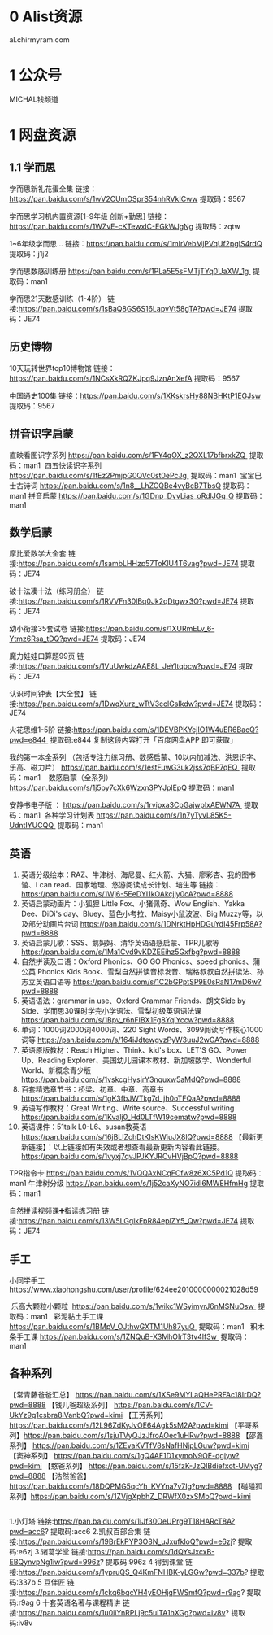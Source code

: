 # 0 Alist资源

al.chirmyram.com

# 1 公众号

MICHAL钱频道



# 1 网盘资源

## 1.1 学而思

学而思新礼花蛋全集
链接：https://pan.baidu.com/s/1wV2CUmOSprS54nhRVkICww 
提取码：9567 

学而思学习机内置资源[1-9年级 创新+勤思] 
链接：https://pan.baidu.com/s/1WZvE-cKTewxIC-EGkWJgNg 
提取码：zqtw 

1~6年级学而思...
链接：https://pan.baidu.com/s/1mIrVebMjPVqUf2pgIS4rdQ 
提取码：j1j2 

学而思数感训练册
https://pan.baidu.com/s/1PLa5E5sFMTjTYq0UaXW_1g 
提取码：man1 

学而思21天数感训练（1-4阶）
链接:https://pan.baidu.com/s/1sBaQ8GS6S16LapvVt58gTA?pwd=JE74 提取码：JE74

## 历史博物
10天玩转世界top10博物馆
链接：https://pan.baidu.com/s/1NCsXkRQZKJpq9JznAnXefA 
提取码：9567 

中国通史100集
链接：https://pan.baidu.com/s/1XKskrsHy88NBHKtP1EGJsw 
提取码：9567 

## 拼音识字启蒙

直映看图识字系列
https://pan.baidu.com/s/1FY4qOX_z2QXL17bfbrxkZQ 
提取码：man1 
四五快读识字系列
https://pan.baidu.com/s/1tEz2PmjpG0QVc0st0ePcJg 
提取码：man1 
宝宝巴士古诗词
https://pan.baidu.com/s/1n8__LhZCQBe4vyBcB7TbsQ 
提取码：man1 
拼音启蒙
https://pan.baidu.com/s/1GDnp_DvvLias_oRdlJGq_Q 
提取码：man1 

## 数学启蒙

摩比爱数学大全套
链接:https://pan.baidu.com/s/1sambLHHzp57ToKlU4T6vag?pwd=JE74 提取码：JE74

破十法凑十法（练习册全）
链接:https://pan.baidu.com/s/1RVVFn30lBq0Jk2qDtgwx3Q?pwd=JE74 提取码：JE74

幼小衔接35套试卷
链接:https://pan.baidu.com/s/1XURmELv_6-Ytmz6Rsa_tDQ?pwd=JE74 提取码：JE74

魔力娃娃口算题99页
链接:https://pan.baidu.com/s/1VuUwkdzAAE8L_JeYltqbcw?pwd=JE74 提取码：JE74 

认识时间钟表【大全套】
链接:https://pan.baidu.com/s/1DwqXurz_wTtV3cclGsIkdw?pwd=JE74 提取码：JE74 

火花思维1-5阶
链接:https://pan.baidu.com/s/1DEVBPKYcjIO1W4uER6BacQ?pwd=e844 
提取码:e844
复制这段内容打开「百度网盘APP 即可获取」

我的第一本全系列 （包括专注力练习册、数感启蒙、10以内加减法、洪恩识字、乐高、磁力片）
https://pan.baidu.com/s/1estFuwG3uk2jss7qBP7qEQ 
提取码：man1 
 
 数感启蒙（全系列）
https://pan.baidu.com/s/1j5py7cXk6Wzxn3PYJplEpQ 
提取码：man1 



安静书电子版 ：
https://pan.baidu.com/s/1rvipxa3CpGajwplxAEWN7A 
提取码：man1
 各种学习计划表
https://pan.baidu.com/s/1n7yTyvL85K5-UdntIYUCQQ 
提取码：man1


## 英语
1. 英语分级绘本：RAZ、牛津树、海尼曼、红火箭、大猫、廖彩杏、我的图书馆、I can read、国家地理、悠游阅读成长计划、培生等
链接：https://pan.baidu.com/s/1Wj6-5EeDYI1kOAkcjjy0cA?pwd=8888 
2. 英语启蒙动画片：小狐狸 Little Fox、小猪佩奇、Wow English、Yakka Dee、DiDi's day、Bluey、蓝色小考拉、Maisy小鼠波波、Big Muzzy等，以及部分动画片台词
https://pan.baidu.com/s/1DNrktHpHDGuYdI45Frp58A?pwd=8888 
3. 英语启蒙儿歌：SSS、鹅妈妈、清华英语语感启蒙、TPR儿歌等
https://pan.baidu.com/s/1Ma1Cvd9vKDZEEihz5Gxfbg?pwd=8888 
4. 自然拼读及口语：Oxford Phonics、GO GO Phonics、speed phonics、蒲公英 Phonics Kids Book、雪梨自然拼读音标发音、瑞格叔叔自然拼读法、孙志立英语口语等
https://pan.baidu.com/s/1C2bGPptSP9E0sRaN17mD6w?pwd=8888 
5. 英语语法：grammar in use、Oxford Grammar Friends、朗文Side by Side、学而思30课时学完小学语法、雪梨初级英语语法课
https://pan.baidu.com/s/1Bpv_r6nFIBX1Fg8YqlYccw?pwd=8888 
6. 单词：1000词2000词4000词、220 Sight Words、3099阅读写作核心1000词等
https://pan.baidu.com/s/164iJdtewgvzPyW3uuJ2wGA?pwd=8888 
7. 英语原版教材：Reach Higher、Think、kid's box、LET'S GO、Power Up、Reading Explorer、美国幼儿园课本教材、新加坡数学、Wonderful World、新概念青少版
https://pan.baidu.com/s/1vskcgHysjrY3nquxw5aMdQ?pwd=8888 
8. 百套精选章节书：桥梁、初章、中章、高章书
https://pan.baidu.com/s/1gK3fbJWTkg7d_jh0oTFQaA?pwd=8888 
9. 英语写作教材：Great Writing、Write source、Successful writing
https://pan.baidu.com/s/1Kvalj0_Hd0LTfW19cematw?pwd=8888 
10. 英语课件：51talk L0-L6、susan教英语
https://pan.baidu.com/s/16jBLIZchDtKIsKWiuJX8lQ?pwd=8888 
【最新更新链接】：以上链接如有失效或者想查看最新更新内容看此链接。
https://pan.baidu.com/s/1vyxj7qvJPJKYJRCvHVjBpQ?pwd=8888 


TPR指令卡
https://pan.baidu.com/s/1VQQAxNCqFCfw8z6XC5Pd1Q 
提取码：man1 
 牛津树分级
https://pan.baidu.com/s/1j52caXyNO7idI6MWEHfmHg 
提取码：man1 


自然拼读视频课➕指读练习册
链接:https://pan.baidu.com/s/13W5LGglkFpR84eplZY5_Qw?pwd=JE74 提取码：JE74


## 手工
小同学手工
https://www.xiaohongshu.com/user/profile/624ee2010000000021028d59

 乐高大颗粒小颗粒 
https://pan.baidu.com/s/1wikc1WSyimyrJ6nMSNuOsw 
提取码：man1 
 彩泥黏土手工课
https://pan.baidu.com/s/1BMpV_OJthwGXTM1Uh87yuQ 
提取码：man1 
 积木条手工课
https://pan.baidu.com/s/1ZNQuB-X3MhOIrT3tv4lf3w 
提取码：man1 


## 各种系列
【常青藤爸爸汇总】 https://pan.baidu.com/s/1XSe9MYLaQHePRFAc18IrDQ?pwd=8888 
【钱儿爸超级系列】 https://pan.baidu.com/s/1CV-UkYz9g1csbra8lVanbQ?pwd=kimi 
【王芳系列】 https://pan.baidu.com/s/12L96ZdKyJvOE64Agk5sM2A?pwd=kimi 
【平哥系列】https://pan.baidu.com/s/1sjuTVyQJzJfroAOec1uHRw?pwd=8888
【邵鑫系列】 https://pan.baidu.com/s/1ZEvaKVTfV8sNafHNjpLGuw?pwd=kimi 
【窦神系列】 https://pan.baidu.com/s/1gQ4AF1D1xymoN9OE-dgiyw?pwd=kimi 
【憨爸系列】 https://pan.baidu.com/s/15fzK-JzQIBdiefxot-UMyg?pwd=8888 
【浩然爸爸】 https://pan.baidu.com/s/18DQPMG5qcYh_KVYna7v7Ig?pwd=8888 
【碰碰狐系列】https://pan.baidu.com/s/1ZVjgXpbhZ_DRWfX0zxSMbQ?pwd=kimi


## 
1.小灯塔
链接:https://pan.baidu.com/s/1iJf30OeUPrg9T18HARcT8A?pwd=acc6?
提取码:acc6
2.凯叔百部合集
链接:https://pan.baidu.com/s/19BrEkPYP3O8N_uJxufkloQ?pwd=e6zj?
提取码:e6zj
3.诸葛学堂
链接:https://pan.baidu.com/s/1dQYsJxcxB-EBQynvpNg1iw?pwd=996z?
提取码:996z
4 得到课堂
链接:https://pan.baidu.com/s/1ypruQS_Q4KmFNHBK-yLGGw?pwd=337b?
提取码:337b
5 豆伴匠
链接:https://pan.baidu.com/s/1ckq6bqcYH4yEOHjqFWSmfQ?pwd=r9ag?
提取码:r9ag
6 十套英语名著与课程精讲
链接:https://pan.baidu.com/s/1u0iiYnRPLj9c5ulTA1hXGg?pwd=iv8v?
提取码:iv8v
